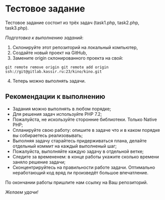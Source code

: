 # Тестовое задание #

Тестовое задание состоит из трёх задач (task1.php, task2.php, task3.php).

*Подготовка к выполнению заданий*:
1. Склонируйте этот репозиторий на локальный компьютер,
2. Создайте новый проект на GitHub, 
3. Замените origin склонированного проекта на свой:

`
git remote remove origin
git remote add origin ssh://git@gitlab.kassir.ru:23/kino/kino.git
`

4. Теперь можно выполнять задачи.

## Рекомендации к выполнению ##
* Задания можно выполнять в любом порядке;
* Для решения задач используйте PHP 7.2;
* Пожалуйста, не искользуйте сторонние библиотеки. Только Native PHP;
* Спланируйте свою работу: опишите в задаче что и в каком порядке вы собираетесь реализовывать;
* Выполняя задачу старайтесь придерживаться плана, делайте отдельный коммит на каждый выполненый шаг;
* Пожалуйста, выполняйте каждую задачу в отдельной ветке;
* Следите за времененем: в конце работы укажите сколько времени заняло решение задачи;
* Сконцентрируйтесь на правильности работе задачи. Оптимально неработающий код вряд ли произведёт большое впечатление.

По окончании работы пришлите нам ссылку на Ваш репозиторий.

*Желаем удачи!*
